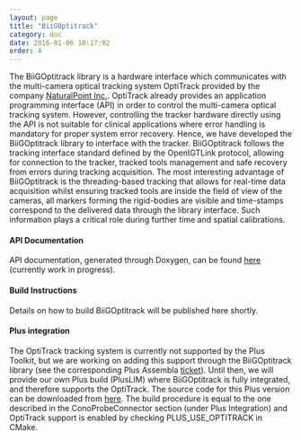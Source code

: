 ```yaml
---
layout: page
title: "BiiGOptitrack"
category: doc
date: 2016-01-06 10:17:02
order: 4
---
```

The BiiGOptitrack library is a hardware interface which communicates with the multi-camera optical tracking system OptiTrack provided by the company [NaturalPoint Inc.](http://www.optitrack.com/). OptiTrack already provides an application programming interface (API) in order to control the multi-camera optical tracking system. However, controlling the tracker hardware directly using the API is not suitable for clinical applications where error handling is mandatory for proper system error recovery. Hence, we have developed the BiiGOptitrack library to interface with the tracker. BiiGOptitrack follows the tracking interface standard defined by the OpenIGTLink protocol, allowing for connection to the tracker, tracked tools management and safe recovery from errors during tracking acquisition. The most interesting advantage of BiiGOptitrack is the threading-based tracking that allows for real-time data acquisition whilst ensuring tracked tools are inside the field of view of the cameras, all markers forming the rigid-bodies are visible and time-stamps correspond to the delivered data through the library interface. Such information plays a critical role during further time and spatial calibrations. 

#### API Documentation
API documentation, generated through Doxygen, can be found [here](
http://hggm-lim.github.io/BiiGOptitrack) (currently work in progress).

#### Build Instructions
Details on how to build BiiGOptitrack will be published here shortly.

#### Plus integration
The OptiTrack tracking system is currently not supported by the Plus Toolkit, but we are working on adding this support through the BiiGOptitrack library (see the corresponding Plus Assembla [ticket](https://www.assembla.com/spaces/plus/tickets/1018-add-support-for-optitrack-tracking-systems-/details)). Until then, we will provide our own Plus build (PlusLIM) where BiiGOptitrack is fully integrated, and therefore supports the OptiTrack. The source code for this Plus version can be downloaded from [here](https://github.com/HGGM-LIM/PlusLIM). The build procedure is equal to the one described in the ConoProbeConnector section (under Plus Integration) and OptiTrack support is enabled by checking PLUS_USE_OPTITRACK in CMake.
